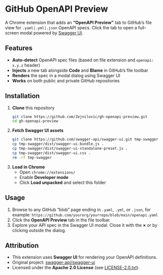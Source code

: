 # GitHub OpenAPI Preview

A Chrome extension that adds an **“OpenAPI Preview”** tab to GitHub’s file view for `.yaml|.yml|.json` OpenAPI specs. Click the tab to open a full-screen modal powered by [Swagger UI](https://swagger.io/tools/swagger-ui/).

## Features

- **Auto-detect** OpenAPI spec files (based on file extension and `openapi: x.y.z` header)
- **Injects** a new tab alongside **Code** and **Blame** in GitHub’s file toolbar
- **Renders** the spec in a modal dialog using Swagger UI
- **Works** on both public and private GitHub repositories

## Installation

1. **Clone** this repository  
   ```bash
   git clone https://github.com/Zejnilovic/gh-openapi-preview.git
   cd gh-openapi-preview
2. **Fetch Swagger UI assets**
   ```bash
   git clone https://github.com/swagger-api/swagger-ui.git tmp-swagger
   cp tmp-swagger/dist/swagger-ui-bundle.js .
   cp tmp-swagger/dist/swagger-ui-standalone-preset.js .
   cp tmp-swagger/dist/swagger-ui.css .
   rm -rf tmp-swagger
   ```
3. **Load in Chrome**
   * Open `chrome://extensions/`
   * Enable **Developer mode**
   * Click **Load unpacked** and select this folder

## Usage

1. Browse to any GitHub “blob” page ending in `.yaml`, `.yml`, or `.json`, for example:
   `https://github.com/yourorg/yourrepo/blob/main/openapi.yaml`
2. Click the **OpenAPI Preview** tab in the file toolbar.
3. Explore your API spec in the Swagger UI modal. Close it with the **×** or by clicking outside the dialog.

## Attribution

* This extension uses **Swagger UI** for rendering your OpenAPI definitions.
* Original project: [swagger-api/swagger-ui](https://github.com/swagger-api/swagger-ui)
* Licensed under the **Apache 2.0 License** (see [LICENSE-2.0.txt](https://github.com/swagger-api/swagger-ui/blob/master/LICENSE)).

